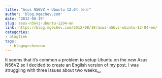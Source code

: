 ```yaml
---
title: "Asus N56VZ + Ubuntu 12.04 (en)"
author: 'blog.mgechev.com'
date: '2012-08-19'
slug: asus-n56vz-ubuntu-1204-en
link: https://blog.mgechev.com/2012/08/19/asus-n56vz-ubuntu-12-04-en/
categories:
- bloglink
tags:
  - blogmgechevcom
---
```


It seems that it’s common a problem to setup Ubuntu on the new Asus N56VZ so I decided to create an English version of my post. I was struggling with three issues about two weeks[... <i class="fas fa-external-link-alt"></i>](https://blog.mgechev.com/2012/08/19/asus-n56vz-ubuntu-12-04-en/)

